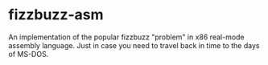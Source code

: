 # fizzbuzz-asm
An implementation of the popular fizzbuzz "problem" in x86 real-mode assembly language.  Just in case you need to travel back in time to the days of MS-DOS.
